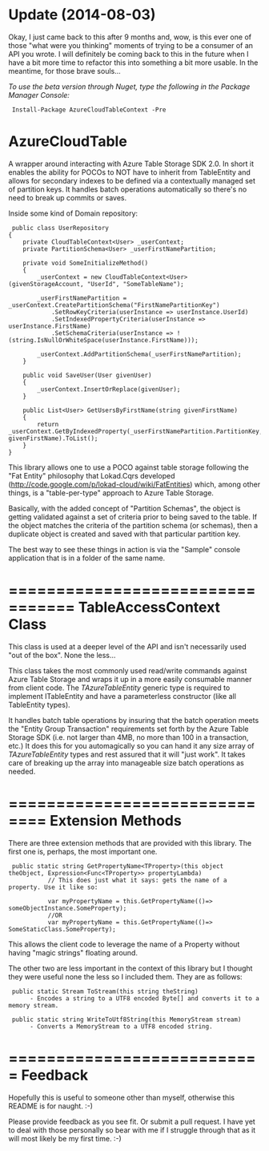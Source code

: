 Update (2014-08-03)
===================
Okay, I just came back to this after 9 months and, wow, is this ever one of those "what were you thinking" moments of trying to be a consumer of an API you wrote. I will definitely be coming back to this in the future when I have a bit more time to refactor this into something a bit more usable. In the meantime, for those brave souls...

*To use the beta version through Nuget, type the following in the Package Manager Console:*

     Install-Package AzureCloudTableContext -Pre

AzureCloudTable
===============

A wrapper around interacting with Azure Table Storage SDK 2.0. In short it enables the ability for POCOs to NOT have to inherit from TableEntity and allows for secondary indexes to be defined via a contextually managed set of partition keys. It handles batch operations automatically so there's no need to break up commits or saves.

Inside some kind of Domain repository:

     public class UserRepository
    {
        private CloudTableContext<User> _userContext;
        private PartitionSchema<User> _userFirstNamePartition;
        
        private void SomeInitializeMethod()
        {
            _userContext = new CloudTableContext<User>(givenStorageAccount, "UserId", "SomeTableName");
            
            _userFirstNamePartition = _userContext.CreatePartitionSchema("FirstNamePartitionKey")
                .SetRowKeyCriteria(userInstance => userInstance.UserId)
                .SetIndexedPropertyCriteria(userInstance => userInstance.FirstName)
                .SetSchemaCriteria(userInstance => !(string.IsNullOrWhiteSpace(userInstance.FirstName)));

            _userContext.AddPartitionSchema(_userFirstNamePartition);
        }
        
        public void SaveUser(User givenUser)
        {
            _userContext.InsertOrReplace(givenUser);
        }

        public List<User> GetUsersByFirstName(string givenFirstName)
        {
            return _userContext.GetByIndexedProperty(_userFirstNamePartition.PartitionKey, givenFirstName).ToList();
        }
    }

This library allows one to use a POCO against table storage following the "Fat Entity" philosophy that Lokad.Cqrs developed (http://code.google.com/p/lokad-cloud/wiki/FatEntities) which, among other things, is a "table-per-type" approach to Azure Table Storage.

Basically, with the added concept of "Partition Schemas", the object is getting validated against a set of criteria prior to being saved to the table. If the object matches the criteria of the partition schema (or schemas), then a duplicate object is created and saved with that particular partition key.

The best way to see these things in action is via the "Sample" console application that is in a folder of the same name.

=================================
TableAccessContext <TAzureTableEntity> Class
=================================
This class is used at a deeper level of the API and isn't necessarily used "out of the box". None the less...

This class takes the most commonly used read/write commands against Azure Table Storage and wraps it up in a more easily consumable manner from client code. The *TAzureTableEntity* generic type is required to implement ITableEntity and have a parameterless constructor (like all TableEntity types). 

It handles batch table operations by insuring that the batch operation meets the "Entity Group Transaction" requirements set forth by the Azure Table Storage SDK (i.e. not larger than 4MB, no more than 100 in a transaction, etc.) It does this for you automagically so you can hand it any size array of *TAzureTableEntity* types and rest assured that it will "just work". It takes care of breaking up the array into manageable size batch operations as needed. 

==============================
Extension Methods
==============================
There are three extension methods that are provided with this library. The first one is, perhaps, the most important one.

     public static string GetPropertyName<TProperty>(this object theObject, Expression<Func<TProperty>> propertyLambda)
               // This does just what it says: gets the name of a property. Use it like so:
               
               var myPropertyName = this.GetPropertyName(()=> someObjectInstance.SomeProperty);
               //OR
               var myPropertyName = this.GetPropertyName(()=> SomeStaticClass.SomeProperty);
               
This allows the client code to leverage the name of a Property without having "magic strings" floating around.

The other two are less important in the context of this library but I thought they were useful none the less so I included them. They are as follows:

     public static Stream ToStream(this string theString)
          - Encodes a string to a UTF8 encoded Byte[] and converts it to a memory stream.
     
     public static string WriteToUtf8String(this MemoryStream stream)
          - Converts a MemoryStream to a UTF8 encoded string.
          
          
===========================
Feedback
===========================
Hopefully this is useful to someone other than myself, otherwise this README is for naught. :-)

Please provide feedback as you see fit. Or submit a pull request. I have yet to deal with those personally so bear with me if I struggle through that as it will most likely be my first time. :-)
               


